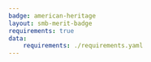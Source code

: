 ```yaml
---
badge: american-heritage
layout: smb-merit-badge
requirements: true
data:
    requirements: ./requirements.yaml
---
```

